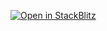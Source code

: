 [![Open in StackBlitz](https://developer.stackblitz.com/img/open_in_stackblitz.svg)](https://stackblitz.com/github/baitando/dhbw-web/tree/master/02a_testing-mocha-chai/uebung-2/result?file=index.html&terminal=stackblitz&title=Aufgabe%202%20Modul%202a%20%28Testing%29)